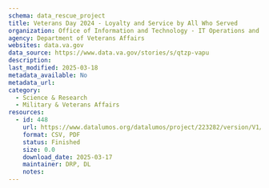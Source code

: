 ```yaml
---
schema: data_rescue_project 
title: Veterans Day 2024 - Loyalty and Service by All Who Served
organization: Office of Information and Technology - IT Operations and Services (ITOPS)
agency: Department of Veterans Affairs
websites: data.va.gov
data_source: https://www.data.va.gov/stories/s/qtzp-vapu
description: 
last_modified: 2025-03-18
metadata_available: No
metadata_url: 
category:
  - Science & Research 
  - Military & Veterans Affairs 
resources:
  - id: 448
    url: https://www.datalumos.org/datalumos/project/223282/version/V1/view
    format: CSV, PDF
    status: Finished
    size: 0.0
    download_date: 2025-03-17
    maintainer: DRP, DL
    notes: 
---
```

